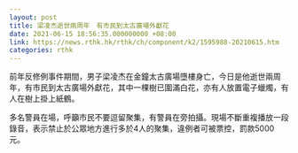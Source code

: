 ```yaml
---
layout: post
title: 梁凌杰逝世兩周年　有市民到太古廣場外獻花
date: 2021-06-15 18:56:35.000000000 +08:00
link: https://news.rthk.hk/rthk/ch/component/k2/1595988-20210615.htm
categories: rthk
---
```


前年反修例事件期間，男子梁凌杰在金鐘太古廣場墮樓身亡，今日是他逝世兩周年，有市民到太古廣場外獻花，其中一棵樹已圍滿白花，亦有人放置電子蠟燭，有人在樹上掛上紙鶴。

多名警員在場，呼籲市民不要逗留聚集，有警員在旁拍攝。現場不斷重複播放一段錄音，表示禁止於公眾地方進行多於4人的聚集，違例者可被票控，罰款5000元。
